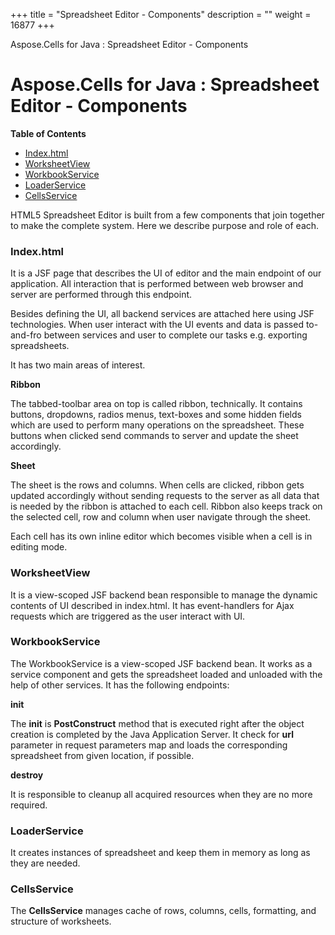 +++
title = "Spreadsheet Editor - Components" 
description = "" 
weight = 16877 
+++

Aspose.Cells for Java : Spreadsheet Editor - Components  

# Aspose.Cells for Java : Spreadsheet Editor - Components


**Table of Contents**


*   [Index.html](#SpreadsheetEditor-Components-Index.html)
*   [WorksheetView](#SpreadsheetEditor-Components-WorksheetView)
*   [WorkbookService](#SpreadsheetEditor-Components-WorkbookService)
*   [LoaderService](#SpreadsheetEditor-Components-LoaderService)
*   [CellsService](#SpreadsheetEditor-Components-CellsService)

HTML5 Spreadsheet Editor is built from a few components that join together to make the complete system. Here we describe purpose and role of each.

### Index.html

It is a JSF page that describes the UI of editor and the main endpoint of our application. All interaction that is performed between web browser and server are performed through this endpoint.

Besides defining the UI, all backend services are attached here using JSF technologies. When user interact with the UI events and data is passed to-and-fro between services and user to complete our tasks e.g. exporting spreadsheets.

It has two main areas of interest.

**Ribbon**

The tabbed-toolbar area on top is called ribbon, technically. It contains buttons, dropdowns, radios menus, text-boxes and some hidden fields which are used to perform many operations on the spreadsheet. These buttons when clicked send commands to server and update the sheet accordingly.

**Sheet**

The sheet is the rows and columns. When cells are clicked, ribbon gets updated accordingly without sending requests to the server as all data that is needed by the ribbon is attached to each cell. Ribbon also keeps track on the selected cell, row and column when user navigate through the sheet.

Each cell has its own inline editor which becomes visible when a cell is in editing mode.

### WorksheetView

It is a view-scoped JSF backend bean responsible to manage the dynamic contents of UI described in index.html. It has event-handlers for Ajax requests which are triggered as the user interact with UI.

### WorkbookService

The WorkbookService is a view-scoped JSF backend bean. It works as a service component and gets the spreadsheet loaded and unloaded with the help of other services. It has the following endpoints:

**init**

The **init** is **PostConstruct** method that is executed right after the object creation is completed by the Java Application Server. It check for **url** parameter in request parameters map and loads the corresponding spreadsheet from given location, if possible.

**destroy**

It is responsible to cleanup all acquired resources when they are no more required.

### LoaderService

It creates instances of spreadsheet and keep them in memory as long as they are needed.

### CellsService

The **CellsService** manages cache of rows, columns, cells, formatting, and structure of worksheets.

